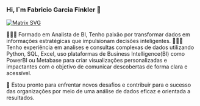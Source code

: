 ### Hi, I`m Fabricio Garcia Finkler 👋

<!--
**fabricio-garcia/fabricio-garcia** is a ✨ _special_ ✨ repository because its `README.md` (this file) appears on your GitHub profile.

Here are some ideas to get you started:

- 🔭 I’m currently working on ...
- 🌱 I’m currently learning ...
- 👯 I’m looking to collaborate on ...
- 🤔 I’m looking for help with ...
- 💬 Ask me about ...
- 📫 How to reach me: ...
- 😄 Pronouns: ...
- ⚡ Fun fact: ...
-->
[![Matrix SVG](https://raw.githubusercontent.com/rodrigograca31/rodrigograca31/master/matrix.svg)](https://www.youtube.com/watch?v=SDkAGkd4NLc)

🧑🏻‍🎓 Formado em Analista de BI, Tenho paixão por transformar dados em informações estratégicas que impulsionam decisões inteligentes.
👨🏻‍💻 Tenho experiência em analises e consultas complexas de dados utilizando Python, SQL, Excel, uso plataformas de Business Intelligence(BI) como PowerBI ou Metabase para criar visualizações personalizadas e impactantes com o objetivo de comunicar descobertas de forma clara e acessível.

🚀 Estou pronto para enfrentar novos desafios e contribuir para o sucesso das organizações por meio de uma análise de dados eficaz e orientada a resultados.

